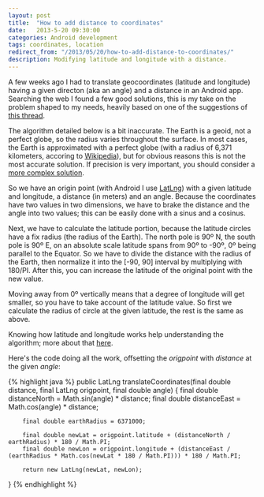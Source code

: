 ```yaml
---
layout: post
title:  "How to add distance to coordinates"
date:   2013-5-20 09:30:00
categories: Android development
tags: coordinates, location
redirect_from: "/2013/05/20/how-to-add-distance-to-coordinates/"
description: Modifying latitude and longitude with a distance.
---
```

A few weeks ago I had to translate geocoordinates (latitude and longitude) having a given directon (aka an angle) and a distance in an Android app. Searching the web I found a few good solutions, this is my take on the problem shaped to my needs, heavily based on one of the suggestions of [this thread](http://gis.stackexchange.com/questions/2951/algorithm-for-offsetting-a-latitude-longitude-by-some-amount-of-meters).

<!-- more -->

The algorithm detailed below is a bit inaccurate. The Earth is a geoid, not a perfect globe, so the radius varies throughout the surface. In most cases, the Earth is approximated with a perfect globe (with a radius of 6,371 kilometers, accoring to [Wikipedia](http://en.wikipedia.org/wiki/Earth_radius)), but for obvious reasons this is not the most accurate solution. If precision is very important, you should consider a [more complex solution](http://williams.best.vwh.net/avform.htm#LL).

So we have an origin point (with Android I use [LatLng](http://developer.android.com/reference/com/google/android/gms/maps/model/LatLng.html)) with a given latitude and longitude, a distance (in meters) and an angle. Because the coordinates have two values in two dimensions, we have to brake the distance and the angle into two values; this can be easily done with a sinus and a cosinus.

Next, we have to calculate the latitude portion, because the latitude circles have a fix radius (the radius of the Earth). The north pole is 90º N, the south pole is 90º E, on an absolute scale latitude spans from 90º to -90º, 0º being parallel to the Equator. So we have to divide the distance with the radius of the Earth, then normalize it into the [-90, 90] interval by multiplying with 180/PI. After this, you can increase the latitude of the original point with the new value.

Moving away from 0º vertically means that a degree of longitude will get smaller, so you have to take account of the latitude value. So first we calculate the radius of circle at the given latitude, the rest is the same as above.

Knowing how latitude and longitude works help understanding the algorithm; more about that [here](http://en.wikipedia.org/wiki/Geographic_coordinate_system).

Here's the code doing all the work, offsetting the _origpoint_ with _distance_ at the given _angle_:

{% highlight java %}
public LatLng translateCoordinates(final double distance, final LatLng origpoint, final double angle) {
        final double distanceNorth = Math.sin(angle) * distance;
        final double distanceEast = Math.cos(angle) * distance;

        final double earthRadius = 6371000;

        final double newLat = origpoint.latitude + (distanceNorth / earthRadius) * 180 / Math.PI;
        final double newLon = origpoint.longitude + (distanceEast / (earthRadius * Math.cos(newLat * 180 / Math.PI))) * 180 / Math.PI;

        return new LatLng(newLat, newLon);
}
{% endhighlight %}